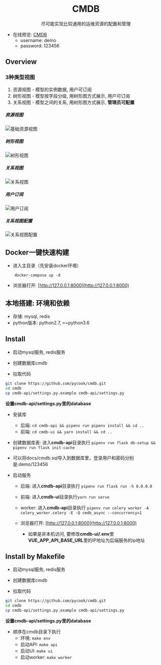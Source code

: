 <h1 align="center">CMDB</h1>
<div align="center">
尽可能实现比较通用的运维资源的配置和管理
</div>

- 在线预览: [CMDB](http://139.196.154.46:8000/)
    - username: demo
    - password: 123456
    
Overview
----
### 3种类型视图
1. 资源视图 - 模型的实例数据, 用户可订阅
2. 树形视图 - 模型按字段分级, 用树形图方式展示, 用户可订阅
3. 关系视图 - 模型之间的关系, 用树形图方式展示, **管理员可配置**

##### 资源视图
![基础资源视图](https://raw.githubusercontent.com/pycook/cmdb/master/cmdb-ui/public/cmdb-ci.jpeg) 

##### 树形视图
![树形视图](https://raw.githubusercontent.com/pycook/cmdb/master/cmdb-ui/public/cmdb-tree.jpeg) 

##### 关系视图
![关系视图](https://raw.githubusercontent.com/pycook/cmdb/master/cmdb-ui/public/cmdb-relation.jpeg) 

##### 用户订阅
![用户订阅](https://raw.githubusercontent.com/pycook/cmdb/master/cmdb-ui/public/cmdb-preference.jpeg)

##### 关系视图配置
![关系视图配置](https://raw.githubusercontent.com/pycook/cmdb/master/cmdb-ui/public/cmdb-relation-define.jpeg)

Docker一键快速构建
----
- 进入主目录（先安装docker环境）
```
    docker-compose up -d
```

- 浏览器打开: [http://127.0.0.1:8000](http://127.0.0.1:8000)


本地搭建: 环境和依赖
----
- 存储: mysql, redis
- python版本: python2.7, >=python3.6

Install
----
- 启动mysql服务, redis服务

- 创建数据库cmdb
- 拉取代码
```bash
git clone https://github.com/pycook/cmdb.git
cd cmdb
cp cmdb-api/settings.py.example cmdb-api/settings.py
```
**设置cmdb-api/settings.py里的database**

- 安装库
  - 后端: ```cd cmdb-api && pipenv run pipenv install && cd ..```
  - 前端: ```cd cmdb-ui && yarn install && cd ..```
  
- 创建数据库表: 进入**cmdb-api**目录执行 ```pipenv run flask db-setup && pipenv run flask init-cache```
- 可以将docs/cmdb.sql导入到数据库里，登录用户和密码分别是:demo/123456
  
- 启动服务
  - 后端: 进入**cmdb-api**目录执行 ```pipenv run flask run -h 0.0.0.0```
  - 前端: 进入**cmdb-ui**目录执行```yarn run serve```
  - worker: 进入**cmdb-api**目录执行 ```pipenv run celery worker -A celery_worker.celery -E -Q cmdb_async --concurrency=1```
  
  - 浏览器打开:  [http://127.0.0.1:8000](http://127.0.0.1:8000)
    - 如果是非本机访问, 要修改**cmdb-ui/.env**里**VUE_APP_API_BASE_URL**里的IP地址为后端服务的ip地址


Install by Makefile
----
- 启动mysql服务, redis服务

- 创建数据库cmdb
- 拉取代码
```bash
git clone https://github.com/pycook/cmdb.git
cd cmdb
cp cmdb-api/settings.py.example cmdb-api/settings.py
```
**设置cmdb-api/settings.py里的database**

- 顺序在cmdb目录下执行
    - 环境: ```make env```
    - 启动API: ```make api```
    - 启动UI: ```make ui```
    - 启动worker: ```make worker```
